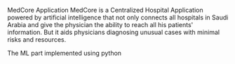 MedCore Application
MedCore is a Centralized Hospital Application powered by artificial intelligence that not only connects all hospitals
in Saudi Arabia and give the physician the ability to reach all his patients' information.
But it aids physicians diagnosing unusual cases with minimal risks and resources.

The ML part implemented using python
